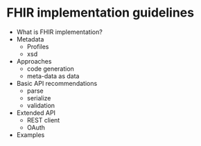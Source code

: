 # FHIR implementation guidelines


* What is FHIR implementation?
* Metadata
  * Profiles
  * xsd
* Approaches
  * code generation
  * meta-data as data
* Basic API recommendations
  * parse
  * serialize
  * validation
* Extended API
  * REST client
  * OAuth
* Examples

